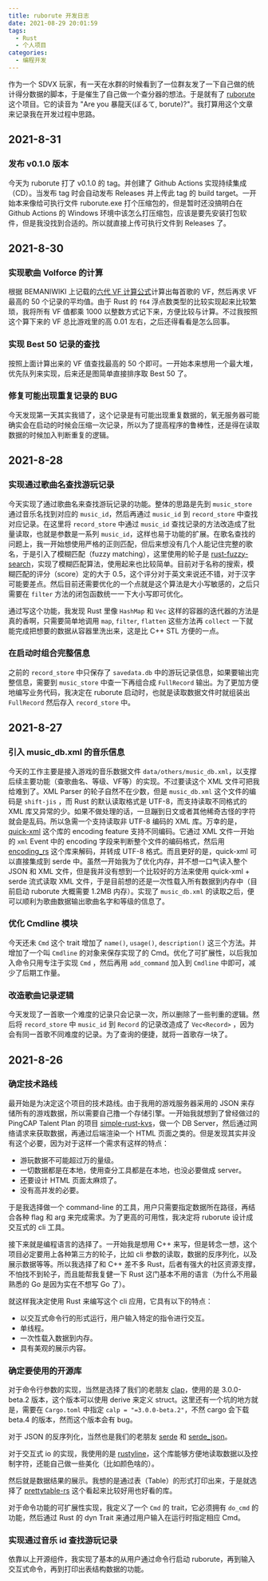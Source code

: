 ```yaml
---
title: ruborute 开发日志
date: 2021-08-29 20:01:59
tags:
  - Rust
  - 个人项目
categories:	
  - 编程开发
---
```


作为一个 SDVX 玩家，有一天在水群的时候看到了一位群友发了一下自己做的统计得分数据的脚本，于是催生了自己做一个查分器的想法。于是就有了 [ruborute](https://github.com/RinChanNOWWW/ruborute) 这个项目。它的读音为 "Are you 暴龍天(ぼるて, borute)?"。我打算用这个文章来记录我在开发过程中思路。

<!-- more -->

## 2021-8-31

### 发布 v0.1.0 版本

今天为 ruborute 打了 v0.1.0 的 tag。并创建了 Github Actions 实现持续集成（CD）。当发布 tag 时会自动发布 Releases 并上传此 tag 的 build target。一开始本来像给可执行文件 ruborute.exe 打个压缩包的，但是暂时还没搞明白在 Github Actions 的 Windows 环境中该怎么打压缩包，应该是要先安装打包软件，但是我没找到合适的。所以就直接上传可执行文件到 Releases 了。

## 2021-8-30

### 实现歌曲 Volforce 的计算

根据 BEMANIWIKI 上记载的[六代 VF 计算公式](http://bemaniwiki.com/index.php?SOUND%20VOLTEX%20EXCEED%20GEAR/VOLFORCE#calc)计算出每首歌的 VF，然后再求 VF 最高的 50 个记录的平均值。由于 Rust 的 `f64` 浮点数类型的比较实现起来比较繁琐，我将所有 VF 值都乘 1000 以整数方式记下来，方便比较与计算。不过我按照这个算下来的 VF 总比游戏里的高 0.01 左右，之后还得看看是怎么回事。

### 实现 Best 50 记录的查找

按照上面计算出来的 VF 值查找最高的 50 个即可。一开始本来想用一个最大堆，优先队列来实现，后来还是图简单直接排序取 Best 50 了。

### 修复可能出现重复记录的 BUG

今天发现第一天其实我错了，这个记录是有可能出现重复数据的，氧无服务器可能确实会在启动的时候会压缩一次记录，所以为了提高程序的鲁棒性，还是得在读取数据的时候加入判断重复的逻辑。

## 2021-8-28

### 实现通过歌曲名查找游玩记录

今天实现了通过歌曲名来查找游玩记录的功能。整体的思路是先到 `music_store` 通过音乐名找到对应的 `music_id`，然后再通过 `music_id` 到 `record_store` 中查找对应记录。在这里将 `record_store` 中通过 `music_id` 查找记录的方法改造成了批量读取，也就是参数是一系列 `music_id`，这样也易于功能的扩展。在歌名查找的问题上，我一开始想使用严格的正则匹配，但后来想没有几个人能记住完整的歌名，于是引入了模糊匹配（fuzzy matching），这里使用的轮子是 [rust-fuzzy-search](https://gitlab.com/EnricoCh/rust-fuzzy-search)，实现了模糊匹配算法，使用起来也比较简单。目前对于名称的搜索，模糊匹配的评分（score）定的大于 0.5，这个评分对于英文来说还不错，对于汉字可能要差点。然后目前还需要优化的一个点就是这个算法是大小写敏感的，之后只需要在 `filter` 方法的闭包函数统一一下大小写即可优化。

通过写这个功能，我发现 Rust 里像 `HashMap` 和 `Vec` 这样的容器的迭代器的方法是真的香啊，只需要简单地调用 `map`, `filter`, `flatten` 这些方法再 `collect` 一下就能完成把想要的数据从容器里洗出来，这是比 C++ STL 方便的一点。

### 在启动时组合完整信息

之前的 `record_store` 中只保存了 `savedata.db` 中的游玩记录信息，如果要输出完整信息，需要到 `music_store` 中查一下再组合成 `FullRecord` 输出。为了更加方便地编写业务代码，我决定在 ruborute 启动时，也就是读取数据文件时就组装出 `FullRecord` 然后存入 `record_store` 中。

## 2021-8-27

### 引入 music_db.xml 的音乐信息

今天的工作主要是接入游戏的音乐数据文件 `data/others/music_db.xml`，以支撑后续主要功能（查歌曲名、等级、VF等）的实现。不过要读这个 XML 文件可把我给难到了。XML Parser 的轮子自然不在少数，但是 `music_db.xml` 这个文件的编码是 `shift-jis` ，而 Rust 的默认读取格式是 UTF-8，而支持读取不同格式的 XML  库又异常的少。如果不做处理的话，一旦蹦到日文或者其他稀奇古怪的字符就会是乱码。所以急需一个支持读取非   UTF-8 编码的 XML 库。万幸的是，[quick-xml](https://github.com/tafia/quick-xml) 这个库的 encoding feature 支持不同编码。它通过 XML 文件一开始的 `xml` Event 中的 encoding 字段来判断整个文件的编码格式，然后用 [encoding_rs](https://github.com/hsivonen/encoding_rs) 这个库来解码，并转成 UTF-8 格式。而且更好的是，quick-xml 可以直接集成到 serde 中。虽然一开始我为了优化内存，并不想一口气读入整个 JSON 和 XML 文件，但是我并没有想到一个比较好的方法来使用 quick-xml + serde 流式读取 XML 文件，于是目前想的还是一次性载入所有数据到内存中（目前启动 ruborute 大概需要 1.2MB 内存）。实现了 `music_db.xml` 的读取之后，便可以顺利为歌曲数据输出歌曲名字和等级的信息了。

### 优化 Cmdline 模块

今天还未 `Cmd` 这个 trait 增加了 `name()`, `usage()`, `description()` 这三个方法。并增加了一个叫 `Cmdline` 的对象来保存实现了的 Cmd。优化了可扩展性，以后我加入命令只用专注于实现 `Cmd` ，然后再用 `add_command` 加入到 `Cmdline` 中即可，减少了后期工作量。

### 改造歌曲记录逻辑

今天发现了一首歌一个难度的记录只会记录一次，所以删除了一些判重的逻辑。然后将 `record_store` 中 `music_id` 到 `Record` 的记录改造成了 `Vec<Record>` ，因为会有同一首歌不同难度的记录。为了查询的便捷，就将一首歌存一块了。

## 2021-8-26

### 确定技术路线

最开始是为决定这个项目的技术路线。由于我用的游戏服务器采用的 JSON 来存储所有的游戏数据，所以需要自己撸一个存储引擎。一开始我就想到了曾经做过的 PingCAP Talent Plan 的项目 [simple-rust-kvs](https://github.com/RinChanNOWWW/simple-rust-kvs)，做一个 DB Server，然后通过网络请求来获取数据，再通过后端渲染一个 HTML 页面之类的。但是发现其实并没有这个必要，因为对于这样一个需求有这样的特点：

- 游玩数据不可能超过万的量级。
- 一切数据都是在本地，使用查分工具都是在本地，也没必要做成 server。
- 还要设计 HTML 页面太麻烦了。
- 没有高并发的必要。

于是我选择做一个 command-line 的工具，用户只需要指定数据所在路径，再结合各种 flag 和 arg 来完成需求。为了更高的可用性，我决定将 ruborute 设计成交互式的 cli 工具。

接下来就是编程语言的选择了。一开始我是想用 C++ 来写，但是转念一想，这个项目必定要用上各种第三方的轮子，比如 cli 参数的读取，数据的反序列化，以及展示数据等等。所以我选择了和 C++ 差不多 Rust，后者有强大的社区资源支撑，不怕找不到轮子，而且能帮我复健一下 Rust 这门基本不用的语言（为什么不用最熟悉的 Go 是因为实在不想写 Go 了）。

就这样我决定使用 Rust 来编写这个 cli 应用，它具有以下的特点：

- 以交互式命令行的形式运行，用户输入特定的指令进行交互。
- 单线程。
- 一次性载入数据到内存。
- 具有美观的展示内容。

### 确定要使用的开源库

对于命令行参数的实现，当然是选择了我们的老朋友 [clap](https://github.com/clap-rs/clap)，使用的是 3.0.0-beta.2 版本，这个版本可以使用 derive 来定义 struct。这里还有一个坑的地方就是，需要在 `Cargo.toml` 中指定 `calp = "=3.0.0-beta.2"`，不然 cargo 会下载 beta.4 的版本，然而这个版本会有 bug。

对于 JSON 的反序列化，当然也是我们的老朋友 [serde](https://github.com/serde-rs/serde) 和 [serde_json](https://github.com/serde-rs/json)。

对于交互式 io 的实现，我使用的是 [rustyline](https://github.com/kkawakam/rustyline)，这个库能够方便地读取数据以及控制字符，还能自己做一些美化（比如颜色啥的）。

然后就是数据结果的展示。我想的是通过表（Table）的形式打印出来，于是就选择了 [prettytable-rs](https://github.com/phsym/prettytable-rs) 这个看起来比较好用也好看的库。

对于命令功能的可扩展性实现，我定义了一个 `Cmd` 的 trait，它必须拥有 `do_cmd` 的功能，然后通过 Rust 的 dyn Trait 来通过用户输入在运行时指定相应 Cmd。

### 实现通过音乐 id 查找游玩记录

依靠以上开源组件，我实现了基本的从用户通过命令行启动 ruborute，再到输入交互式命令，再到打印出表结构数据的功能。
